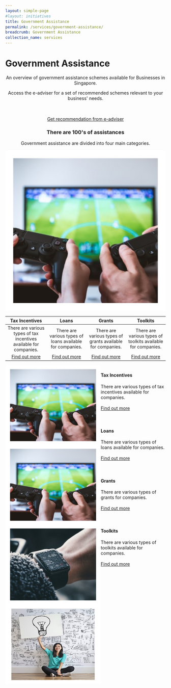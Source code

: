 ```yaml
---
layout: simple-page
#layout: initiatives
title: Government Assistance
permalink: /services/government-assistance/
breadcrumb: Government Assistance
collection_name: services
---
```

<h1><div class="has-text-centered has-text-weight-bold">Government Assistance</div></h1>

<center>An overview of government assistance schemes available for Businesses in Singapore.
  
Access the e-adviser for a set of recommended schemes relevant to your business' needs.

<br />
<br />
<a href="https://www.google.com" target="_blank">Get recommendation from e-adviser</a></center>

<center><h3>There are 100's of assistances</h3>

Government assistance are divided into four main categories.</center>



[![Tax Incentives](/images/programmes/products-and-services/7.jpg)](https://govtech-gb-staging.netlify.com/services/government-assistance/business-grants-portal)

|Tax Incentives | Loans | Grants | Toolkits | 
|  :----:       | :----:| :----: | :----:   |
|There are various types of tax incentives available for companies.| There are various types of loans available for companies.|There are various types of grants available for companies.|There are various types of toolkits available for companies.|
|[Find out more](https://govtech-gb-staging.netlify.com/services/government-assistance/business-grants-portal)|[Find out more](https://govtech-gb-staging.netlify.com/services/government-assistance/business-grants-portal)|[Find out more](https://govtech-gb-staging.netlify.com/services/government-assistance/business-grants-portal)|[Find out more](https://govtech-gb-staging.netlify.com/services/government-assistance/business-grants-portal)|



<img src="/images/programmes/products-and-services/7.jpg" align="left" style="width:300px;height:250px;">
<h4><br />Tax Incentives</h4>
<span style="font-size:100%;">There are various types of tax incentives available for companies.<br /></span>
<br />
<a href="https://govtech-gb-staging.netlify.com/services/government-assistance/business-grants-portal">Find out more</a>
<br />
<br />



<img src="/images/programmes/products-and-services/7.jpg" align="left" style="width:300px;height:250px;">
<h4><br />Loans</h4>
<span style="font-size:100%;">There are various types of loans available for companies.<br /></span>
<br />
<a href="https://govtech-gb-staging.netlify.com/services/government-assistance/business-grants-portal">Find out more</a>
<br />
<br />



<img src="/images/programmes/products-and-services/6.jpg" align="left" style="width:300px;height:250px;">
<h4><br />Grants</h4>
<span style="font-size:100%;">There are various types of grants for companies.<br /></span>
<br />
<a href="https://govtech-gb-staging.netlify.com/services/government-assistance/business-grants-portal">Find out more</a>
<br />
<br />



<img src="/images/programmes/products-and-services/psg.jpg" align="left" style="width:300px;height:250px;">
<h4><br />Toolkits</h4>
<span style="font-size:100%;">There are various types of toolkits available for companies.<br /></span>
<br />
<a href="https://govtech-gb-staging.netlify.com/services/psg/productivity-solutions-grant/">Find out more</a>

